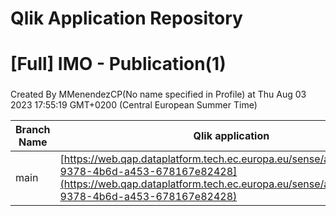 # Qlik Application Repository 
# [Full] IMO - Publication(1)
### 
Created By MMenendezCP(No name specified in Profile) at Thu Aug 03 2023 17:55:19 GMT+0200 (Central European Summer Time)

Branch Name|Qlik application
---|---
main|[https://web.qap.dataplatform.tech.ec.europa.eu/sense/app/1bc94243-9378-4b6d-a453-678167e82428](https://web.qap.dataplatform.tech.ec.europa.eu/sense/app/1bc94243-9378-4b6d-a453-678167e82428)
